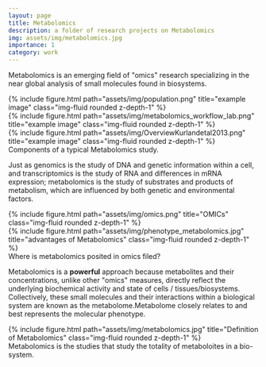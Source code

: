 ```yaml
---
layout: page
title: Metabolomics
description: a folder of research projects on Metabolomics
img: assets/img/metabolomics.jpg
importance: 1
category: work
---
```


Metabolomics is an emerging field of "omics" research specializing in the near global analysis of small molecules found in biosystems. 

<div class="row">
    <div class="col-sm mt-3 mt-md-0">
        {% include figure.html path="assets/img/population.png" title="example image" class="img-fluid rounded z-depth-1" %}
    </div>
    <div class="col-sm mt-3 mt-md-0">
        {% include figure.html path="assets/img/metabolomics_workflow_lab.png" title="example image" class="img-fluid rounded z-depth-1" %}
    </div>
    <div class="col-sm mt-3 mt-md-0">
        {% include figure.html path="assets/img/OverviewKurlandetal2013.png" title="example image" class="img-fluid rounded z-depth-1" %}
    </div>
</div>
<div class="caption">
    Components of a typical Metabolomics study.
</div>


Just as genomics is the study of DNA and genetic information within a cell, and transcriptomics is the study of RNA and differences in mRNA expression; metabolomics is the study of substrates and products of metabolism, which are influenced by both genetic and environmental factors.

<div class="row justify-content-sm-center">
    <div class="col-sm-8 mt-3 mt-md-0">
        {% include figure.html path="assets/img/omics.png" title="OMICs" class="img-fluid rounded z-depth-1" %}
    </div>
    <div class="col-sm-4 mt-3 mt-md-0">
        {% include figure.html path="assets/img/phenotype_metabolomics.jpg" title="advantages of Metabolomics" class="img-fluid rounded z-depth-1" %}
    </div>
</div>
<div class="caption">
    Where is metabolomics posited in omics filed?
</div>

Metabolomics is a **powerful** approach because metabolites and their concentrations, unlike other "omics" measures, directly reflect the underlying biochemical activity and state of cells / tissues/biosystems. Collectively, these small molecules and their interactions within a biological system are known as the metabolome.Metabolome closely relates to and best represents the molecular phenotype. 

<div class="row">
    <div class="col-sm mt-3 mt-md-0">
        {% include figure.html path="assets/img/metabolomics.jpg" title="Definition of Metabolomics" class="img-fluid rounded z-depth-1" %}
    </div>
</div>
<div class="caption">
    Metabolomics is the studies that study the totality of metaboloites in a bio-system.
</div>


<!--- The code is simple.
Just wrap your images with `<div class="col-sm">` and place them inside `<div class="row">` (read more about the <a href="https://getbootstrap.com/docs/4.4/layout/grid/">Bootstrap Grid</a> system).
To make images responsive, add `img-fluid` class to each; for rounded corners and shadows use `rounded` and `z-depth-1` classes.
Here's the code for the last row of images above: -->

<!--- {% raw %}
```html
<div class="row justify-content-sm-center">
    <div class="col-sm-8 mt-3 mt-md-0">
        {% include figure.html path="assets/img/6.jpg" title="example image" class="img-fluid rounded z-depth-1" %}
    </div>
    <div class="col-sm-4 mt-3 mt-md-0">
        {% include figure.html path="assets/img/11.jpg" title="example image" class="img-fluid rounded z-depth-1" %}
    </div>
</div>
```
{% endraw %} -->
